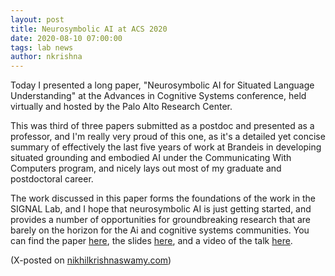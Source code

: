```yaml
---
layout: post
title: Neurosymbolic AI at ACS 2020
date: 2020-08-10 07:00:00
tags: lab news
author: nkrishna
---
```

Today I presented a long paper, "Neurosymbolic AI for Situated Language Understanding" at the Advances in Cognitive Systems conference, held virtually and hosted by the Palo Alto Research Center.

This was third of three papers submitted as a postdoc and presented as a professor, and I'm really very proud of this one, as it's a detailed yet concise summary of effectively the last five years of work at Brandeis in developing situated grounding and embodied AI under the Communicating With Computers program, and nicely lays out most of my graduate and postdoctoral career.

The work discussed in this paper forms the foundations of the work in the SIGNAL Lab, and I hope that neurosymbolic AI is just getting started, and provides a number of opportunities for groundbreaking research that are barely on the horizon for the Ai and cognitive systems communities.  You can find the paper [here](assets/docs/pdfs/ACS-2020.pdf), the slides [here](assets/docs/slides/ACS-2020.pdf), and a video of the talk [here](https://www.youtube.com/watch?v=IwIvn64mT3U).

(X-posted on [nikhilkrishnaswamy.com](https://www.nikhilkrishnaswamy.com/2020/08/10/neurosymbolic-ai-at-acs-2020.html))
